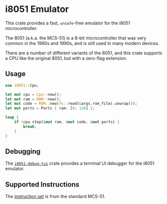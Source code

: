 # i8051 Emulator

This crate provides a fast, `unsafe`-free emulator for the i8051
microcontroller.

The 8051 (a.k.a. the MCS-51) is a 8-bit microcontroller that was very common in
the 1980s and 1990s, and is still used in many modern devices.

There are a number of different variants of the 8051, and this crate supports a
CPU like the original 8051, but with a zero-flag extension.

## Usage

```rust
use i8051::Cpu;

let mut cpu = Cpu::new();
let mut ram = RAM::new();
let mut code = ROM::new(fs::read(&args.rom_file).unwrap());
let mut ports = Ports { ram: [0; 128] };

loop {
    if !cpu.step(&mut ram, &mut code, &mut ports) {
        break;
    }
}
```

## Debugging

The [`i8051-debug-tui`](https://crates.io/crates/i8051-debug-tui) crate provides
a terminal UI debugger for the i8051 emulator.

## Supported Instructions

The [instruction set](https://docs.rs/i8051/latest/i8051/ops/index.html) is from
the standard MCS-51.
